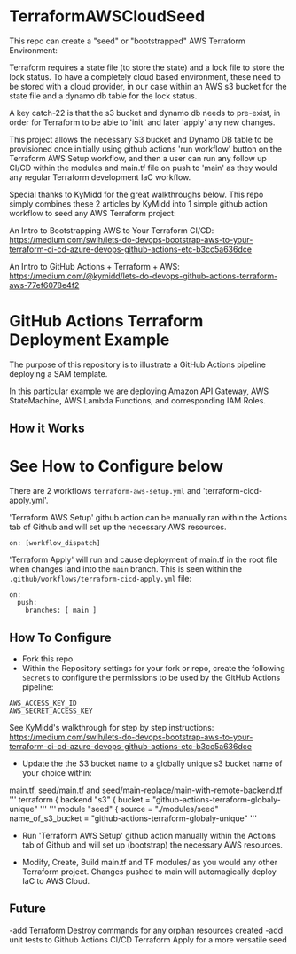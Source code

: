 # TerraformAWSCloudSeed

This repo can create a "seed" or "bootstrapped" AWS Terraform Environment:

Terraform requires a state file (to store the state) and a lock file to store the lock status.  To have a completely cloud based environment, these need to be stored with a cloud provider, in our case within an AWS s3 bucket for the state file and a dynamo db table for the lock status.

A key catch-22 is that the s3 bucket and dynamo db needs to pre-exist, in order for Terraform to be able to 'init' and later 'apply' any new changes.

This project allows the necessary S3 bucket and Dynamo DB table to be provisioned once initially using github actions 'run workflow' button on the Terraform AWS Setup workflow, and then a user can run any follow up CI/CD within the modules and main.tf file on push to 'main' as they would any regular Terraform development IaC workflow.

Special thanks to KyMidd for the great walkthroughs below.
This repo simply combines these 2 articles by KyMidd into 1 simple github action workflow to seed any AWS Terraform project:

An Intro to Bootstrapping AWS to Your Terraform CI/CD:
https://medium.com/swlh/lets-do-devops-bootstrap-aws-to-your-terraform-ci-cd-azure-devops-github-actions-etc-b3cc5a636dce

An Intro to GitHub Actions + Terraform + AWS:
https://medium.com/@kymidd/lets-do-devops-github-actions-terraform-aws-77ef6078e4f2


# GitHub Actions Terraform Deployment Example
The purpose of this repository is to illustrate a GitHub Actions pipeline deploying a SAM template.

In this particular example we are deploying Amazon API Gateway, AWS StateMachine, AWS Lambda Functions, and corresponding IAM Roles.

## How it Works
# See How to Configure below

There are 2 workflows `terraform-aws-setup.yml` and 'terraform-cicd-apply.yml'.

'Terraform AWS Setup' github action can be manually ran within the Actions tab of Github and will set up the necessary AWS resources.
```
on: [workflow_dispatch]
```

'Terraform Apply' will run and cause deployment of main.tf in the root file when changes land into the `main` branch. This is seen within the `.github/workflows/terraform-cicd-apply.yml` file:
```
on:
  push:
    branches: [ main ]
```


## How To Configure
* Fork this repo
* Within the Repository settings for your fork or repo, create the following `Secrets` to configure the permissions to be used by the GitHub Actions pipeline:

```
AWS_ACCESS_KEY_ID
AWS_SECRET_ACCESS_KEY
```

See KyMidd's walkthrough for step by step instructions:
https://medium.com/swlh/lets-do-devops-bootstrap-aws-to-your-terraform-ci-cd-azure-devops-github-actions-etc-b3cc5a636dce


* Update the the S3 bucket name to a globally unique s3 bucket name of your choice within:


main.tf, seed/main.tf and seed/main-replace/main-with-remote-backend.tf
'''
terraform {
  backend "s3" {
    bucket         = "github-actions-terraform-globaly-unique"
'''
'''
module "seed" {
  source                      = "./modules/seed"
  name_of_s3_bucket           = "github-actions-terraform-globaly-unique"
'''

* Run 'Terraform AWS Setup' github action manually within the Actions tab of Github and will set up (bootstrap) the necessary AWS resources.

* Modify, Create, Build main.tf and TF modules/ as you would any other Terraform project.  Changes pushed to main will automagically deploy IaC to AWS Cloud.  

## Future
-add Terraform Destroy commands for any orphan resources created
-add unit tests to Github Actions CI/CD Terraform Apply for a more versatile seed